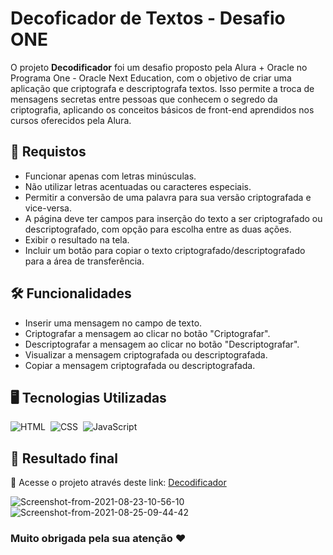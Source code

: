 # Decoficador de Textos - Desafio ONE
O projeto <strong>Decodificador</strong> foi um desafio proposto pela Alura + Oracle no Programa One - Oracle Next Education, com o objetivo de criar uma aplicação que criptografa e descriptografa textos. Isso permite a troca de mensagens secretas entre pessoas que conhecem o segredo da criptografia, aplicando os conceitos básicos de front-end aprendidos nos cursos oferecidos pela Alura.

<h2>
📄 Requistos
</h2>

- Funcionar apenas com letras minúsculas.
- Não utilizar letras acentuadas ou caracteres especiais.
- Permitir a conversão de uma palavra para sua versão criptografada e vice-versa.
- A página deve ter campos para inserção do texto a ser criptografado ou descriptografado, com opção para escolha entre as duas ações.
- Exibir o resultado na tela.
- Incluir um botão para copiar o texto criptografado/descriptografado para a área de transferência.

<h2>
🛠️ Funcionalidades
</h2>

- Inserir uma mensagem no campo de texto.
- Criptografar a mensagem ao clicar no botão "Criptografar".
- Descriptografar a mensagem ao clicar no botão "Descriptografar".
- Visualizar a mensagem criptografada ou descriptografada.
- Copiar a mensagem criptografada ou descriptografada.

<h2>
🖥️ Tecnologias Utilizadas
</h2>

![HTML](https://img.shields.io/badge/HTML5-E34F26?style=for-the-badge&logo=html5&logoColor=white)&nbsp;
![CSS](https://img.shields.io/badge/CSS3-1572B6?style=for-the-badge&logo=css3&logoColor=white)&nbsp;
![JavaScript](https://img.shields.io/badge/JavaScript-F7DF1E?style=for-the-badge&logo=javascript&logoColor=black)&nbsp;

<h2>
💌 Resultado final
</h2>

🔗 Acesse o projeto através deste link: [Decodificador](https://decoficador-de-texto.vercel.app/)&nbsp;

<img src="https://private-user-images.githubusercontent.com/146298988/348516275-1d900e5c-f82b-4e6a-88c0-d026ad2e4d7d.png?jwt=eyJhbGciOiJIUzI1NiIsInR5cCI6IkpXVCJ9.eyJpc3MiOiJnaXRodWIuY29tIiwiYXVkIjoicmF3LmdpdGh1YnVzZXJjb250ZW50LmNvbSIsImtleSI6ImtleTUiLCJleHAiOjE3MjA5MzM0NjksIm5iZiI6MTcyMDkzMzE2OSwicGF0aCI6Ii8xNDYyOTg5ODgvMzQ4NTE2Mjc1LTFkOTAwZTVjLWY4MmItNGU2YS04OGMwLWQwMjZhZDJlNGQ3ZC5wbmc_WC1BbXotQWxnb3JpdGhtPUFXUzQtSE1BQy1TSEEyNTYmWC1BbXotQ3JlZGVudGlhbD1BS0lBVkNPRFlMU0E1M1BRSzRaQSUyRjIwMjQwNzE0JTJGdXMtZWFzdC0xJTJGczMlMkZhd3M0X3JlcXVlc3QmWC1BbXotRGF0ZT0yMDI0MDcxNFQwNDU5MjlaJlgtQW16LUV4cGlyZXM9MzAwJlgtQW16LVNpZ25hdHVyZT02ZjUwNjg0MTk3MzY3YjZlNzE3NTU0YzIxODhmNGY3YTY5MTQzNjBiMWUxZjcyZmY1MTM2MjQ3NzE3MDY5ZjA2JlgtQW16LVNpZ25lZEhlYWRlcnM9aG9zdCZhY3Rvcl9pZD0wJmtleV9pZD0wJnJlcG9faWQ9MCJ9.FdJKDTHxPK4IuhE7sRCSDT-KG8bAHsKmdHFMQ9UuHRs" alt="Screenshot-from-2021-08-23-10-56-10" border="0">
<img src="https://private-user-images.githubusercontent.com/146298988/348516274-b0476225-ff79-457f-859b-91aa392f47d5.png?jwt=eyJhbGciOiJIUzI1NiIsInR5cCI6IkpXVCJ9.eyJpc3MiOiJnaXRodWIuY29tIiwiYXVkIjoicmF3LmdpdGh1YnVzZXJjb250ZW50LmNvbSIsImtleSI6ImtleTUiLCJleHAiOjE3MjA5MzMzNjcsIm5iZiI6MTcyMDkzMzA2NywicGF0aCI6Ii8xNDYyOTg5ODgvMzQ4NTE2Mjc0LWIwNDc2MjI1LWZmNzktNDU3Zi04NTliLTkxYWEzOTJmNDdkNS5wbmc_WC1BbXotQWxnb3JpdGhtPUFXUzQtSE1BQy1TSEEyNTYmWC1BbXotQ3JlZGVudGlhbD1BS0lBVkNPRFlMU0E1M1BRSzRaQSUyRjIwMjQwNzE0JTJGdXMtZWFzdC0xJTJGczMlMkZhd3M0X3JlcXVlc3QmWC1BbXotRGF0ZT0yMDI0MDcxNFQwNDU3NDdaJlgtQW16LUV4cGlyZXM9MzAwJlgtQW16LVNpZ25hdHVyZT0xZGJkZWE4ZDI5NzE2OGM5OGZmMTdjZWUyNGU1NWE2ZWRjOGQ4YWIyYzE1YWEwMDM0ODNjOWNiOWQxNWEyYWE3JlgtQW16LVNpZ25lZEhlYWRlcnM9aG9zdCZhY3Rvcl9pZD0wJmtleV9pZD0wJnJlcG9faWQ9MCJ9.A-8TpOluTdKISjMxyoaf6ENgr4rr_1uRUh_Lu0Q9woE" alt="Screenshot-from-2021-08-25-09-44-42" border="0">


### Muito obrigada pela sua atenção ♥

